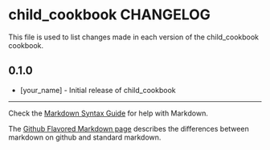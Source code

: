 # child_cookbook CHANGELOG

This file is used to list changes made in each version of the child_cookbook cookbook.

## 0.1.0
- [your_name] - Initial release of child_cookbook

- - -
Check the [Markdown Syntax Guide](http://daringfireball.net/projects/markdown/syntax) for help with Markdown.

The [Github Flavored Markdown page](http://github.github.com/github-flavored-markdown/) describes the differences between markdown on github and standard markdown.
